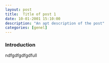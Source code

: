 ```yaml
---
layout: post
title:  Title of post 1
date: 10-01-2001 15:10:00
description: "An apt description of the post"
categories: [genel]
---
```



### Introduction

ndfgdfgdfgdfull

